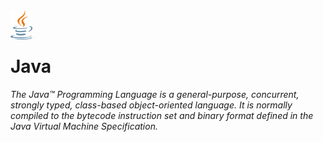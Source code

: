 <img align="left" alt="html5" width="35" src="https://raw.githubusercontent.com/shivajichalise/java/main/images/java_logo.png">

<br />
<br />

# Java

_The Java™ Programming Language is a general-purpose, concurrent, strongly typed, class-based object-oriented language. It is normally compiled to the bytecode instruction set and binary format defined in the Java Virtual Machine Specification._
